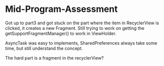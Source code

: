# Mid-Program-Assessment

Got up to part3 and got stuck on the part where the item in RecyclerView is clicked, it creates a new Fragment.
Still trying to work on getting the getSupportFragmentManager() to work in ViewHolder.

AsyncTask was easy to implements, SharedPreferences always take some time, but still understand the concept.

The hard part is a fragment in the recyclerView?
